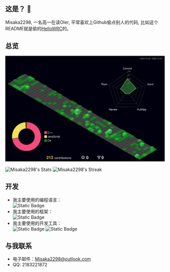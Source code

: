 ## 这是？ 👋

Misaka2298, 一名高一在读OIer, 平常喜欢上Github偷点别人的代码, 比如这个README就是偷的[HelloWRC](https://github.com/HelloWRC)的。

## 总览

![](profile-3d-contrib/profile-night-green.svg)

![Misaka2298's Stats](https://github-readme-stats.vercel.app/api?username=Misaka2298&theme=vue-dark&show_icons=true&hide_border=true&count_private=true)
![Misaka2298's Streak](https://github-readme-streak-stats.herokuapp.com/?user=Misaka2298&theme=vue-dark&show_icons=true)

## 开发


- 我主要使用的编程语言：<br/>
  ![Static Badge](https://img.shields.io/badge/C++-%23339933?style=flat-square&logo=.NET&logoColor=white)
- 我主要使用的框架：<br/>
  ![Static Badge](https://img.shields.io/badge/.NET-%23512bd4?style=flat-square&logo=.NET)
- 我主要使用的开发工具：<br/>
  ![Static Badge](https://img.shields.io/badge/Visual_Studio-%23a478db?style=flat-square&logoColor=white)
  ![Static Badge](https://img.shields.io/badge/Visual_Studio_Code-%232F80ED?style=flat-square&logo=vscodium&logoColor=white)

## 与我联系

- 电子邮件：<Misaka2298@outlook.com>
- QQ: 2183221872

<!--
**HelloWRC/HelloWRC** is a ✨ _special_ ✨ repository because its `README.md` (this file) appears on your GitHub profile.

Here are some ideas to get you started:

- 🔭 I’m currently working on ...
- 🌱 I’m currently learning ...
- 👯 I’m looking to collaborate on ...
- 🤔 I’m looking for help with ...
- 💬 Ask me about ...
- 📫 How to reach me: ...
- 😄 Pronouns: ...
- ⚡ Fun fact: ...
-->
